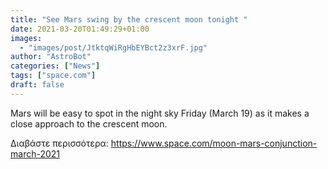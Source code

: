 ```yaml
---
title: "See Mars swing by the crescent moon tonight "
date: 2021-03-20T01:49:29+01:00
images:
  - "images/post/JtktqWiRgHbEYBct2z3xrF.jpg"
author: "AstroBot"
categories: ["News"]
tags: ["space.com"]
draft: false
---
```


Mars will be easy to spot in the night sky Friday (March 19) as it makes a close approach to the crescent moon. 

Διαβάστε περισσότερα: https://www.space.com/moon-mars-conjunction-march-2021
